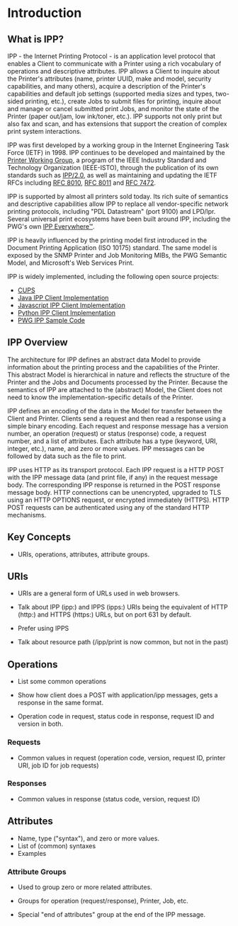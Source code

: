 Introduction
============


What is IPP?
------------

IPP - the Internet Printing Protocol - is an application level protocol that
enables a Client to communicate with a Printer using a rich vocabulary of operations and descriptive attributes. IPP allows a Client to inquire about the Printer's attributes (name, printer UUID, make and model, security capabilities, and many others), acquire a description of the Printer's capabilities and default job settings (supported media sizes and types, two-sided printing, etc.), create Jobs to submit files for printing, inquire about and manage or cancel submitted print Jobs, and monitor the state of the Printer (paper out/jam, low ink/toner, etc.). IPP supports not only print but also fax and scan, and has extensions that support the creation of complex print system interactions.

IPP was first developed by a working group in the Internet Engineering Task
Force (IETF) in 1998. IPP continues to be developed and maintained by the
[Printer Working Group](https://www.pwg.org/ipp), a program of the IEEE
Industry Standard and Technology Organization (IEEE-ISTO), through the publication of its own standards such as [IPP/2.0](http://ftp.pwg.org/pub/pwg/standards/std-ipp20-20151030-5100.12.pdf), as well as maintaining and updating the IETF RFCs including [RFC 8010](https://tools.ietf.org/html/rfc8010), [RFC 8011](https://tools.ietf.org/html/rfc8011) and [RFC 7472](https://tools.ietf.org/html/rfc7472).

IPP is supported by almost all printers sold today. Its rich suite of semantics and descriptive capabilities allow IPP to replace all vendor-specific network printing protocols, including "PDL Datastream" (port 9100) and LPD/lpr. Several universal print ecosystems have been built around IPP, including the PWG's own [IPP Everywhere™](http://ftp.pwg.org/pub/pwg/candidates/cs-ippeve10-20130128-5100.14.pdf).

IPP is heavily influenced by the printing model first introduced in the
Document Printing Application (ISO 10175) standard.  The same model is exposed
by the SNMP Printer and Job Monitoring MIBs, the PWG Semantic Model, and
Microsoft's Web Services Print.

IPP is widely implemented, including the following open source projects:

- [CUPS](https://www.cups.org/)
- [Java IPP Client Implementation](https://code.google.com/archive/p/jspi/)
- [Javascript IPP Client Implementation](https://github.com/williamkapke/ipp)
- [Python IPP Client Implementation](http://www.pykota.com/software/pkipplib/)
- [PWG IPP Sample Code](https://istopwg.github.io/ippsample)





IPP Overview
------------

The architecture for IPP defines an abstract data Model to provide information
about the printing process and the capabilities of the Printer.  This abstract
Model is hierarchical in nature and reflects the structure of the Printer and
the Jobs and Documents processed by the Printer.  Because the semantics of IPP
are attached to the (abstract) Model, the Client does not need to know the
implementation-specific details of the Printer.

IPP defines an encoding of the data in the Model for transfer between the
Client and Printer.  Clients send a request and then read a response using a
simple binary encoding.  Each request and response message has a version
number, an operation (request) or status (response) code, a request number, and
a list of attributes.  Each attribute has a type (keyword, URI, integer, etc.),
name, and zero or more values.  IPP messages can be followed by data such as
the file to print.

IPP uses HTTP as its transport protocol.  Each IPP request is a HTTP POST with
the IPP message data (and print file, if any) in the request message body.
The corresponding IPP response is returned in the POST response message body.
HTTP connections can be unencrypted, upgraded to TLS using an HTTP OPTIONS
request, or encrypted immediately (HTTPS).  HTTP POST requests can be
authenticated using any of the standard HTTP mechanisms.


Key Concepts
------------

- URIs, operations, attributes, attribute groups.


URIs
----

- URIs are a general form of URLs used in web browsers.

- Talk about IPP (ipp:) and IPPS (ipps:) URIs being the equivalent of HTTP
  (http:) and HTTPS (https:) URLs, but on port 631 by default.

- Prefer using IPPS

- Talk about resource path (/ipp/print is now common, but not in the past)


Operations
----------

- List some common operations

- Show how client does a POST with application/ipp messages, gets a response in
  the same format.

- Operation code in request, status code in response, request ID and version in
  both.


### Requests

- Common values in request (operation code, version, request ID, printer URI,
  job ID for job requests)


### Responses

- Common values in response (status code, version, request ID)


Attributes
----------

- Name, type ("syntax"), and zero or more values.
- List of (common) syntaxes
- Examples


### Attribute Groups

- Used to group zero or more related attributes.

- Groups for operation (request/response), Printer, Job, etc.

- Special "end of attributes" group at the end of the IPP message.
